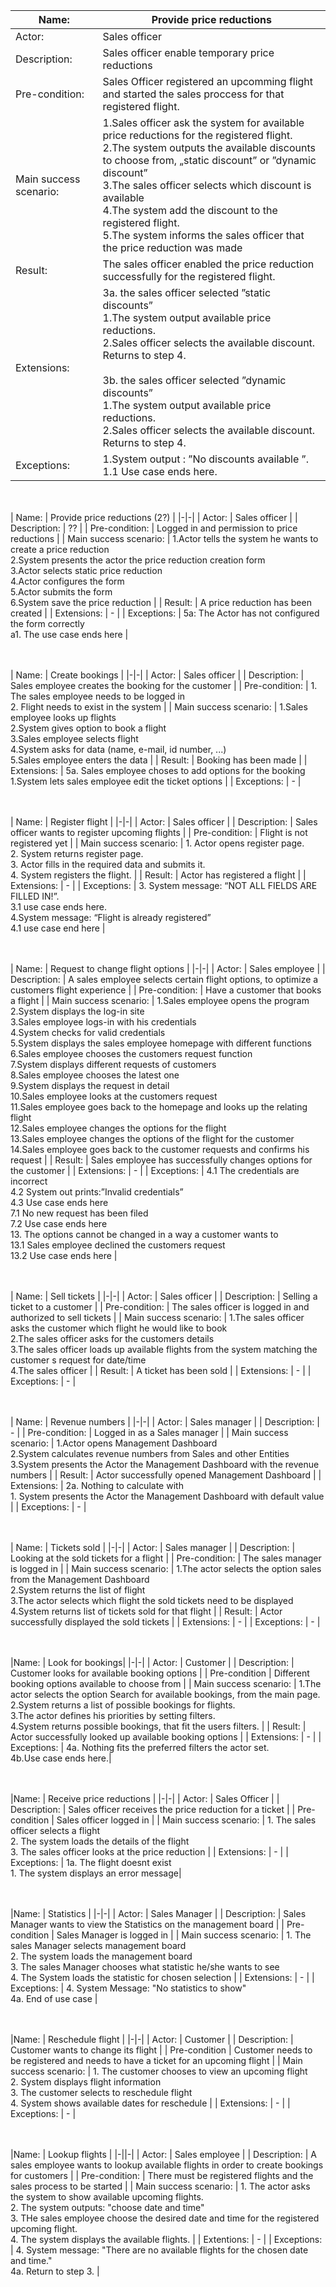 
| Name: | Provide price reductions |
|-|-|
| Actor: | Sales officer |
| Description: | Sales officer enable temporary price reductions |
| Pre-condition: | Sales Officer registered an upcomming flight and started the sales proccess for that registered flight. |
| Main success scenario: | 1.Sales officer ask the system for available price reductions for the registered flight.<br>2.The system outputs the available discounts to choose from, „static discount” or ”dynamic discount”<br>3.The sales officer selects which discount is available<br>4.The system add the discount to the registered flight.<br>5.The system informs the sales officer that the price reduction was made |
| Result: | The sales officer enabled the price reduction successfully for the registered flight. |
| Extensions: | 3a. the sales officer selected  ”static discounts” <br>    1.The system output available price reductions.<br>    2.Sales officer selects the available discount. Returns to step 4.<br><br>3b. the sales officer selected  ”dynamic discounts”<br>    1.The system output available price reductions.<br>    2.Sales officer selects the available discount. Returns to step 4. |
| Exceptions: | 1.System output : ”No discounts available ”.<br>  1.1 Use case ends here. |


<br><br>
| Name: | Provide price reductions (2?) |
|-|-|
| Actor: | Sales officer |
| Description: | ?? |
| Pre-condition: | Logged in and permission to price reductions |
| Main success scenario: | 1.Actor tells the system he wants to create a price reduction <br>2.System presents the actor the price reduction creation form <br>3.Actor selects static price reduction <br>4.Actor configures the form <br>5.Actor submits the form  <br>6.System save the price reduction |
| Result: | A price reduction has been created |
| Extensions: | - |
| Exceptions: | 5a: The Actor has not configured the form correctly <br>    a1. The use case ends here |


<br><br>
| Name: | Create bookings |
|-|-|
| Actor: | Sales officer |
| Description: | Sales employee creates the booking for the customer |
| Pre-condition: | 1. The sales employee needs to be logged in <br>2. Flight needs to exist in the system |
| Main success scenario: | 1.Sales employee looks up flights <br>2.System gives option to book a flight <br>3.Sales employee selects flight <br>4.System asks for data (name, e-mail, id number, ...) <br>5.Sales employee enters the data |
| Result: | Booking has been made |
| Extensions: | 5a. Sales employee choses to add options for the booking <br>  1.System lets sales employee edit the ticket options |
| Exceptions: | - |



<br><br>
| Name: | Register flight |
|-|-|
| Actor: | Sales officer |
| Description: | Sales officer wants to register upcoming flights |
| Pre-condition: | Flight is not registered yet |
| Main success scenario: | 1. Actor opens register page.<br>2. System returns register page.<br>3. Actor fills in the required data and submits it.<br>4. System registers the flight. |
| Result: | Actor has registered a flight |
| Extensions: | - |
| Exceptions: | 3. System message: “NOT ALL FIELDS ARE FILLED IN!”. <br>3.1 use case ends here. <br>4.System message: “Flight is already registered” <br>4.1 use case end here |



<br><br>
| Name: | Request to change flight options |
|-|-|
| Actor: | Sales employee |
| Description: | A sales employee selects certain flight options, to optimize a customers flight experience |
| Pre-condition: | Have a customer that books a flight |
| Main success scenario: | 1.Sales employee opens the program <br>2.System displays the log-in site <br>3.Sales employee logs-in with his credentials <br>4.System checks for valid credentials <br>5.System displays the sales employee homepage with different functions <br>6.Sales employee chooses the customers request function <br>7.System displays different requests of customers <br>8.Sales employee chooses the latest one <br>9.System displays the request in detail <br>10.Sales employee looks at the customers request <br>11.Sales employee goes back to the homepage and looks up the relating flight <br>12.Sales employee changes the options for the flight <br>13.Sales employee changes the options of the flight for the customer <br>14.Sales employee goes back to the customer requests and confirms his request |
| Result: | Sales employee has successfully changes options for the customer |
| Extensions: | - |
| Exceptions: | 4.1 The credentials are incorrect <br>4.2 System out prints:”Invalid credentials” <br>4.3 Use case ends here <br>7.1 No new request has been filed <br>7.2 Use case ends here <br>13. The options cannot be changed in a way a customer wants to <br>13.1 Sales employee declined the customers request <br>13.2 Use case ends here |



<br><br>
| Name: | Sell tickets |
|-|-|
| Actor: | Sales officer |
| Description: | Selling a ticket to a customer |
| Pre-condition: | The sales officer is logged in and authorized to sell tickets |
| Main success scenario: | 1.The sales officer asks the customer which flight he would like to book  <br>2.The sales officer asks for the customers details <br>3.The sales officer loads up  available flights from the system matching the customer s request for date/time <br>4.The sales officer |
| Result: | A ticket has been sold |
| Extensions: | - |
| Exceptions: | - |


<br><br>
| Name: | Revenue numbers |
|-|-|
| Actor: | Sales manager |
| Description: | - |
| Pre-condition: | Logged in as a Sales manager |
| Main success scenario: | 1.Actor opens Management Dashboard <br>2.System calculates revenue numbers from Sales and other Entities <br>3.System presents the Actor the Management Dashboard with the revenue numbers |
| Result: | Actor successfully opened Management Dashboard |
| Extensions: | 2a. Nothing to calculate with <br>1. System presents the Actor the Management Dashboard with default value |
| Exceptions: | - |



<br><br>
| Name: | Tickets sold |
|-|-|
| Actor: | Sales manager |
| Description: | Looking at the sold tickets for a flight |
| Pre-condition: | The sales manager is logged in |
| Main success scenario: | 1.The actor selects the option sales from the Management Dashboard <br>2.System returns the list of flight <br>3.The actor selects which flight the sold tickets need to be displayed <br>4.System returns list of tickets sold for that flight |
| Result: | Actor successfully displayed the sold tickets |
| Extensions: | - |
| Exceptions: | - |



<br><br>
|Name: | Look for bookings|
|-|-|
| Actor: | Customer |
| Description: | Customer looks for available booking options |
| Pre-condition | Different booking options available to choose from |
| Main success scenario: | 1.The actor selects the option Search for available bookings, from the main page.<br>2.System returns a list of possible bookings for flights.<br>3.The actor defines his priorities by setting filters.<br>4.System returns possible bookings, that fit the users filters. |
| Result: | Actor successfully looked up available booking options |
| Extensions: | - |
| Exceptions: | 4a. Nothing fits the preferred filters the actor set.<br>4b.Use case ends here.|



<br><br>
|Name: | Receive price reductions |
|-|-|
| Actor: | Sales Officer |
| Description: | Sales officer receives the price reduction for a ticket |
| Pre-condition | Sales officer logged in |
| Main success scenario: | 1. The sales officer selects a flight <br> 2. The system loads the details of the flight <br> 3. The sales officer looks at the price reduction |
| Extensions: | - |
| Exceptions: | 1a. The flight doesnt exist <br> 1. The system displays an error message|



<br><br>
|Name: | Statistics |
|-|-|
| Actor: | Sales Manager |
| Description: | Sales Manager wants to view the Statistics on the management board |
| Pre-condition | Sales Manager is logged in |
| Main success scenario: | 1. The sales Manager selects management board <br> 2. The system loads the management board <br> 3. The sales Manager chooses what statistic he/she wants to see <br> 4. The System loads the statistic for chosen selection |
| Extensions: | - |
| Exceptions: | 4. System Message: "No statistics to show" <br> 4a. End of use case |


<br><br>
|Name: | Reschedule flight | 
|-|-|
| Actor: | Customer |
| Description: | Customer wants to change its flight |
| Pre-condition | Customer needs to be registered and needs to have a ticket for an upcoming flight |
| Main success scenario: | 1. The customer chooses to view an upcoming flight <br> 2. System displays flight information <br> 3. The customer selects to reschedule flight <br> 4. System shows available dates for reschedule |
| Extensions: | - |
| Exceptions: | - |

<br><br>
|Name: | Lookup flights |
|-||-|
| Actor: | Sales employee |
| Description: | A sales employee wants to lookup available flights in order to create bookings for customers |
| Pre-condition: | There must be registered flights and the sales process to be started |
| Main success scenario: | 1. The actor asks the system to show available upcoming flights.<br> 2. The system outputs: "choose date and time"<br> 3. THe sales employee choose the desired date and time for the registered upcoming flight.<br> 4. The system displays the available flights. |
| Extentions: | - |
| Exceptions: | 4. System message: "There are no available flights for the chosen date and time." <br> 4a. Return to step 3. |
